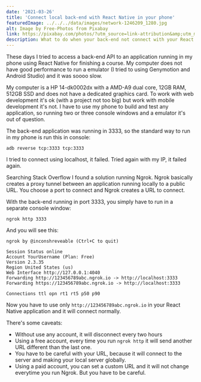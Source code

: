 ```yaml
---
date: '2021-03-26'
title: 'Connect local back-end with React Native in your phone'
featuredImage: ../../../data/images/network-1246209_1280.jpg
alt: Image by Free-Photos from Pixabay
link: https://pixabay.com/photos/?utm_source=link-attribution&amp;utm_medium=referral&amp;utm_campaign=image&amp;utm_content=1246209
description: What to do when your back-end not connect with your React Native app using your IP?
---
```


These days I tried to access a back-end API to an application running in my phone using React Native for finishing a course. My computer does not have good performance to run a emulator (I tried to using Genymotion and Android Studio) and it was soooo slow.

My computer is a HP 14-dk0002dx with a AMD-A9 dual core, 12GB RAM, 512GB SSD and does not have a dedicated graphics card. To work with web development it's ok (with a project not too big) but work with mobile development it's not. I have to use my phone to build and test any application, so running two or three console windows and a emulator it's out of question.

The back-end application was running in 3333, so the standard way to run in my phone is run this in console:

```nginx
adb reverse tcp:3333 tcp:3333
```

I tried to connect using localhost, it failed.
Tried again with my IP, it failed again.

Searching Stack Overflow I found a solution running Ngrok. Ngrok basically creates a proxy tunnel between an application running locally to a public URL. You choose a port to connect and Ngrok creates a URL to connect.

With the back-end running in port 3333, you simply have to run in a separate console window:

```nginx
ngrok http 3333
```

And you will see this:

```nginx
ngrok by @inconshreveable (Ctrl+C to quit)

Session Status online
Account YourUsername (Plan: Free)
Version 2.3.35
Region United States (us)
Web Interface http://127.0.0.1:4040
Forwarding http://123456789abc.ngrok.io -> http://localhost:3333
Forwarding https://123456789abc.ngrok.io -> http://localhost:3333

Connections ttl opn rt1 rt5 p50 p90
```

Now you have to use only `http://123456789abc.ngrok.io` in your React Native application and it will connect normally.

There's some caveats:

- Without use any account, it will disconnect every two hours
- Using a free account, every time you run `ngrok http` it will send another URL different than the last one.
- You have to be careful with your URL, because it will connect to the server and making your local server globally.
- Using a paid account, you can set a custom URL and it will not change everytime you run Ngrok. But you have to be careful.
